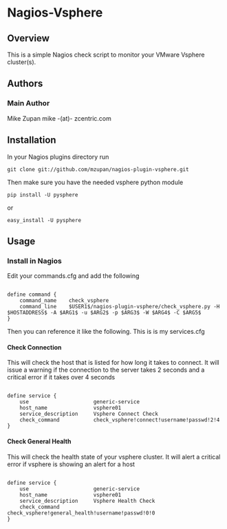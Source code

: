 # Nagios-Vsphere

## Overview

This is a simple Nagios check script to monitor your VMware Vsphere cluster(s). 

## Authors

### Main Author
 Mike Zupan mike -(at)- zcentric.com

## Installation

In your Nagios plugins directory run

<pre><code>git clone git://github.com/mzupan/nagios-plugin-vsphere.git</code></pre>

Then make sure you have the needed vsphere python module

<pre><code>pip install -U pysphere</code></pre>

or

<pre><code>easy_install -U pysphere</code></pre>

## Usage

### Install in Nagios

Edit your commands.cfg and add the following

<pre><code>
define command {
    command_name    check_vsphere
    command_line    $USER1$/nagios-plugin-vsphere/check_vsphere.py -H $HOSTADDRESS$ -A $ARG1$ -u $ARG2$ -p $ARG3$ -W $ARG4$ -C $ARG5$ 
}
</code></pre>

Then you can reference it like the following. This is is my services.cfg

#### Check Connection

This will check the host that is listed for how long it takes to connect. It will issue a warning if the connection to the server takes 2 seconds and a critical error if it takes over 4 seconds

<pre><code>
define service {
    use                 	generic-service
    host_name          		vsphere01
    service_description     Vsphere Connect Check
    check_command           check_vsphere!connect!username!passwd!2!4
}
</code></pre>

#### Check General Health

This will check the health state of your vsphere cluster. It will alert a critical error if vsphere is showing an alert for a host

<pre><code>
define service {
    use                 	generic-service
    host_name          		vsphere01
    service_description     Vsphere Health Check
    check_command           check_vsphere!general_health!username!passwd!0!0
}
</code></pre>


